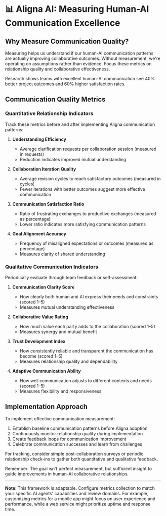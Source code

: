 # 📊 Aligna AI: Measuring Human-AI Communication Excellence

## Why Measure Communication Quality?

Measuring helps us understand if our human-AI communication patterns are actually improving collaborative outcomes. Without measurement, we're operating on assumptions rather than evidence. Focus these metrics on relationship quality and collaborative effectiveness.

Research shows teams with excellent human-AI communication see 40% better project outcomes and 60% higher satisfaction rates.

## Communication Quality Metrics

### Quantitative Relationship Indicators

Track these metrics before and after implementing Aligna communication patterns:

1. **Understanding Efficiency**
   - Average clarification requests per collaboration session (measured in requests)
   - Reduction indicates improved mutual understanding

2. **Collaboration Iteration Quality**
   - Average revision cycles to reach satisfactory outcomes (measured in cycles)
   - Fewer iterations with better outcomes suggest more effective communication

3. **Communication Satisfaction Ratio**
   - Ratio of frustrating exchanges to productive exchanges (measured as percentage)
   - Lower ratio indicates more satisfying communication patterns

4. **Goal Alignment Accuracy**
   - Frequency of misaligned expectations or outcomes (measured as percentage)
   - Measures clarity of shared understanding

### Qualitative Communication Indicators

Periodically evaluate through team feedback or self-assessment:

1. **Communication Clarity Score**
   - How clearly both human and AI express their needs and constraints (scored 1–5)
   - Measures mutual understanding effectiveness

2. **Collaborative Value Rating**
   - How much value each party adds to the collaboration (scored 1–5)
   - Measures synergy and mutual benefit

3. **Trust Development Index**
   - How consistently reliable and transparent the communication has become (scored 1–5)
   - Measures relationship quality and dependability

4. **Adaptive Communication Ability**
   - How well communication adjusts to different contexts and needs (scored 1–5)
   - Measures flexibility and responsiveness

## Implementation Approach

To implement effective communication measurement:

1. Establish baseline communication patterns before Aligna adoption
2. Continuously monitor relationship quality during implementation  
3. Create feedback loops for communication improvement
4. Celebrate communication successes and learn from challenges

For tracking, consider simple post-collaboration surveys or periodic relationship check-ins to gather both quantitative and qualitative feedback.

Remember: The goal isn't perfect measurement, but sufficient insight to guide improvements in human-AI collaborative relationships.

---

**Note**: This framework is adaptable. Configure metrics collection to match your specific AI agents' capabilities and review domains. For example, customizing metrics for a mobile app might focus on user experience and performance, while a web service might prioritize uptime and response time.
